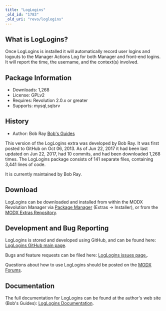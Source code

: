 ```yaml
---
title: "LogLogins"
_old_id: "1783"
_old_uri: "revo/loglogins"
---
```


## What is LogLogins?

Once LogLogins is installed it will automatically record user logins and logouts to the Manager Actions Log for both Manager and front-end logins. It will report the time, the username, and the context(s) involved.

## Package Information

- Downloads: 1,268
- License: GPLv2
- Requires: Revolution 2.0.x or greater
- Supports: mysql,sqlsrv

## History

- Author: Bob Ray [Bob's Guides](https://bobsguides.com)

 This version of the LogLogins extra was developed by Bob Ray. It was first posted to GitHub on Oct 06, 2013. As of Jun 22, 2017 it had been last updated on Jun 22, 2017, had 10 commits, and had been downloaded 1,268 times. The LogLogins package consists of 141 separate files, containing 3,441 lines of code.

It is currently maintained by Bob Ray.

## Download

 LogLogins can be downloaded and installed from within the MODX Revolution Manager via [Package Manager](developing-in-modx/advanced-development/package-management "Package Manager") (Extras -> Installer), or from the [MODX Extras Repository](https://modx.com/extras/package/loglogins).

## Development and Bug Reporting

 LogLogins is stored and developed using GitHub, and can be found here: [LogLogins GitHub main page](https://github.com/BobRay/LogLogins).

 Bugs and feature requests can be filed here: [LogLogins issues page.](https://github.com/BobRay/LogLogins/issues).

Questions about how to use LogLogins should be posted on the [MODX Forums](https://forums.modx.com).

## Documentation

 The full documentation for LogLogins can be found at the author's web site (Bob's Guides): [LogLogins Documentation](https://bobsguides.com/loglogins-tutorial.html).
